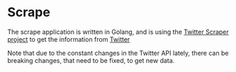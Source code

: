 # Scrape

The scrape application is written in Golang, and is using the [Twitter Scraper project](github.com/n0madic/twitter-scraper) to get the information from [Twitter](www.twitter.com)

Note that due to the constant changes in the Twitter API lately, there can be breaking changes, that need to be fixed, to get new data.
